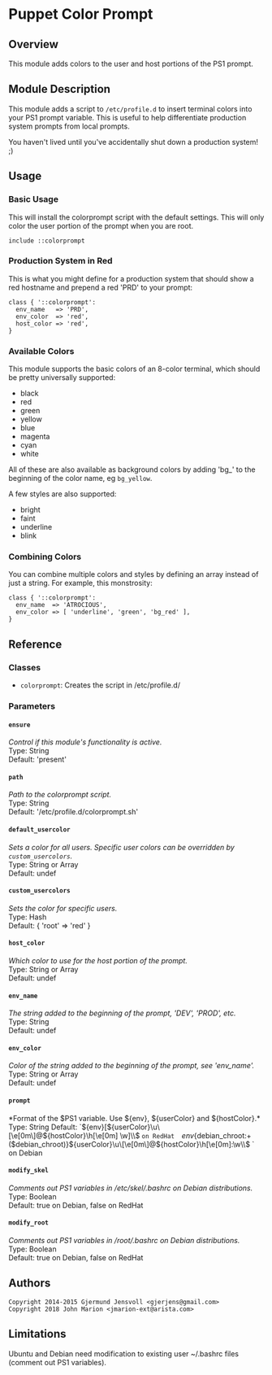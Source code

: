 # Puppet Color Prompt #

## Overview ##

This module adds colors to the user and host portions of the PS1 prompt.

## Module Description ##

This module adds a script to `/etc/profile.d` to insert terminal colors into
your PS1 prompt variable. This is useful to help differentiate production
system prompts from local prompts.

You haven't lived until you've accidentally shut down a production system! ;)

## Usage ##

### Basic Usage ###

This will install the colorprompt script with the default settings. This will
only color the user portion of the prompt when you are root.

```puppet
include ::colorprompt
```

### Production System in Red ###

This is what you might define for a production system that should show a red
hostname and prepend a red 'PRD' to your prompt:

```puppet
class { '::colorprompt':
  env_name   => 'PRD',
  env_color  => 'red',
  host_color => 'red',
}
```

### Available Colors ###

This module supports the basic colors of an 8-color terminal, which should be
pretty universally supported:

* black
* red
* green
* yellow
* blue
* magenta
* cyan
* white

All of these are also available as background colors by adding 'bg_' to the
beginning of the color name, eg `bg_yellow`.

A few styles are also supported:

* bright
* faint
* underline
* blink

### Combining Colors ###

You can combine multiple colors and styles by defining an array instead of
just a string. For example, this monstrosity:

```puppet
class { '::colorprompt':
  env_name  => 'ATROCIOUS',
  env_color => [ 'underline', 'green', 'bg_red' ],
}
```

## Reference ##

### Classes ###

* `colorprompt`: Creates the script in /etc/profile.d/

### Parameters ###

#### `ensure` ####

*Control if this module's functionality is active.*  
Type: String  
Default: 'present'

#### `path` ####

*Path to the colorprompt script.*  
Type: String  
Default: '/etc/profile.d/colorprompt.sh'

#### `default_usercolor` ####
*Sets a color for all users. Specific user colors can be overridden
by `custom_usercolors`.*  
Type: String or Array  
Default: undef

#### `custom_usercolors` ####
*Sets the color for specific users.*  
Type: Hash  
Default: { 'root' => 'red' }

#### `host_color` ####
*Which color to use for the host portion of the prompt.*  
Type: String or Array  
Default: undef

#### `env_name` ####
*The string added to the beginning of the prompt, 'DEV', 'PROD', etc.*  
Type: String  
Default: undef

#### `env_color` ####
*Color of the string added to the beginning of the prompt, see 'env_name'.*  
Type: String or Array  
Default: undef

#### `prompt` ####
*Format of the $PS1 variable. Use ${env}, ${userColor} and ${hostColor}.*  
Type: String  
Default:  
`${env}[${userColor}\u\[\e[0m\]@${hostColor}\h\[\e[0m\] \w]\\\\$ ` on RedHat  
`${env}${debian_chroot:+($debian_chroot)}${userColor}\u\[\e[0m\]@${hostColor}\h\[\e[0m\]:\w\\\\$ ` on Debian

#### `modify_skel` ####
*Comments out PS1 variables in /etc/skel/.bashrc on Debian distributions.*  
Type: Boolean  
Default: true on Debian, false on RedHat

#### `modify_root` ####
*Comments out PS1 variables in /root/.bashrc on Debian distributions.*  
Type: Boolean  
Default: true on Debian, false on RedHat

## Authors ##

```plaintext
Copyright 2014-2015 Gjermund Jensvoll <gjerjens@gmail.com>
Copyright 2018 John Marion <jmarion-ext@arista.com>
```

## Limitations ##

Ubuntu and Debian need modification to existing user ~/.bashrc files (comment
out PS1 variables).
